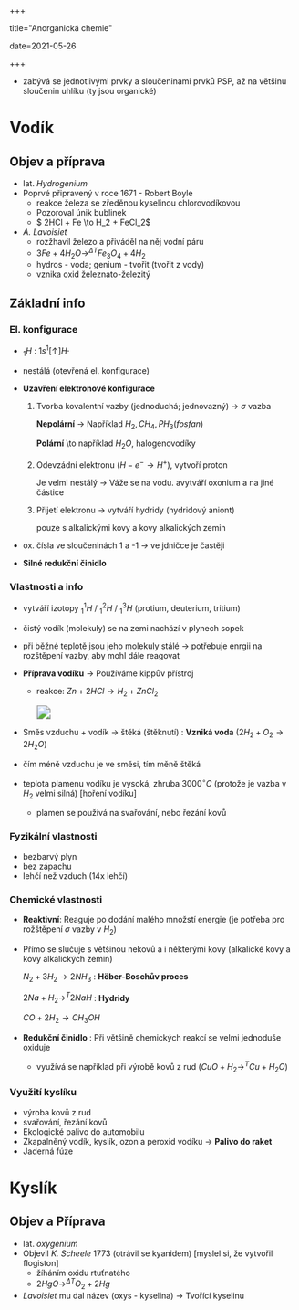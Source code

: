 +++

title="Anorganická chemie"

date=2021-05-26

+++

- zabývá se jednotlivými prvky a sloučeninami prvků PSP, až na většinu sloučenin uhlíku (ty jsou organické)

# Vodík

## Objev a příprava

- lat. *Hydrogenium*
- Poprvé připravený v roce 1671 - Robert Boyle
  - reakce železa se zředěnou kyselinou chlorovodíkovou
  - Pozoroval únik bublinek
  - $ 2HCl + Fe \to H_2 + FeCl_2$
- *A. Lavoisiet*
  - rozžhavil železo a přiváděl na něj vodní páru
  - $3Fe + 4H_2O \to^{\Delta T} Fe_3O_4 + 4H_2$
  - hydros -  voda; genium - tvořit (tvořit z vody)
  - vznika oxid železnato-železitý

## Základní info

### El. konfigurace

- $_1H$ :  $1s^1 [\uparrow] H\cdot$ 

- nestálá (otevřená el. konfigurace)

- **Uzavření elektronové konfigurace**

  1. Tvorba kovalentní vazby (jednoduchá; jednovazný) $\to$ $\sigma$ vazba

     **Nepolární** $\to$ Například $H_2, CH_4, PH_3(fosfan)$

     **Polární** \to například $H_2O$, halogenovodíky

  2. Odevzádní elektronu ($H-e^- \to H^+$), vytvoří proton

     Je velmi nestálý $\to$ Váže se na vodu. avytváří oxonium a na jiné částice

  3. Přijetí elektronu $\to$ vytváří hydridy (hydridový aniont)

     pouze s alkalickými kovy a kovy alkalických zemin

- ox. čísla ve sloučeninách 1 a -1 $\to$ ve jdničce je častěji

- **Silné redukční činidlo**

### Vlastnosti a info

- vytváří izotopy $_1^1H$ / $_1^2H$ / $_1^3H$ (protium, deuterium, tritium)

- čistý vodík (molekuly) se na zemi nachází v plynech sopek

- při běžné teplotě jsou jeho molekuly stálé $\to$ potřebuje enrgii na rozštěpení vazby, aby mohl dále reagovat

- **Příprava vodíku** $\to$ Používáme kippův přístroj

  - reakce: $Zn + 2HCl \to H_2 + ZnCl_2$

    <img src="http://canov.jergym.cz/nadobi/pristroj/kipp_soubory/KippsLineDrawingE.jpg" style="zoom:150%;" />

- Směs vzduchu + vodík $\to$ štěká (štěknutí) : **Vzniká voda** ($2H_2 + O_2 \to 2H_2O$)

- čím méně vzduchu je ve směsi, tím měně štěká

- teplota plamenu vodíku je vysoká, zhruba $3000^\circ C$ (protože je vazba v $H_2$ velmi silná) [hoření vodíku]

  - plamen se používá na svařování, nebo řezání kovů

### Fyzikální vlastnosti

- bezbarvý plyn
- bez zápachu
- lehčí než vzduch (14x lehčí)

### Chemické vlastnosti

- **Reaktivní**: Reaguje po dodání malého množstí energie (je potřeba pro rožštěpení $\sigma$ vazby v $H_2$)

- Přímo se slučuje s většinou nekovů a i některými kovy (alkalické kovy a kovy alkalických zemin)

  $N_2 + 3H_2 \to 2NH_3$ : **Höber-Boschův proces**

  $2Na + H_2 \to^T 2NaH$  : **Hydridy**

  $CO + 2H_2 \to CH_3OH$

- **Redukční činidlo** : Při většině chemických reakcí se velmi jednoduše oxiduje

  - využívá se například při výrobě kovů z rud ($CuO + H_2 \to^T Cu + H_2O$)

### Využití kyslíku

- výroba kovů z rud
- svařování, řezání kovů
- Ekologické palivo do automobilu
- Zkapalněný vodík, kyslík, ozon a peroxid vodíku $\to$ **Palivo do raket**
- Jaderná fúze

# Kyslík

## Objev a Příprava

- lat. *oxygenium*
- Objevil *K. Scheele* 1773 (otrávil se kyanidem) [myslel si, že vytvořil flogiston]
  - žíháním oxidu rtuťnatého
  - $2HgO \to^{\Delta T} O_2 + 2Hg$
- *Lavoisiet* mu dal název (oxys - kyselina) $\to$ Tvořící kyselinu


